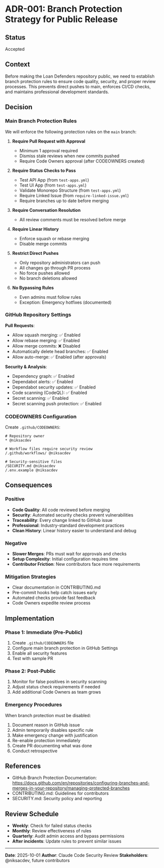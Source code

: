 # ADR-001: Branch Protection Strategy for Public Release

## Status
Accepted

## Context
Before making the Loan Defenders repository public, we need to establish branch protection rules to ensure code quality, security, and proper review processes. This prevents direct pushes to main, enforces CI/CD checks, and maintains professional development standards.

## Decision

### Main Branch Protection Rules
We will enforce the following protection rules on the `main` branch:

1. **Require Pull Request with Approval**
   - Minimum 1 approval required
   - Dismiss stale reviews when new commits pushed
   - Require Code Owners approval (after CODEOWNERS created)

2. **Require Status Checks to Pass**
   - Test API App (from `test-apps.yml`)
   - Test UI App (from `test-apps.yml`)
   - Validate Monorepo Structure (from `test-apps.yml`)
   - Require Linked Issue (from `require-linked-issue.yml`)
   - Require branches up to date before merging

3. **Require Conversation Resolution**
   - All review comments must be resolved before merge

4. **Require Linear History**
   - Enforce squash or rebase merging
   - Disable merge commits

5. **Restrict Direct Pushes**
   - Only repository administrators can push
   - All changes go through PR process
   - No force pushes allowed
   - No branch deletions allowed

6. **No Bypassing Rules**
   - Even admins must follow rules
   - Exception: Emergency hotfixes (documented)

### GitHub Repository Settings

**Pull Requests**:
- Allow squash merging: ✅ Enabled
- Allow rebase merging: ✅ Enabled
- Allow merge commits: ❌ Disabled
- Automatically delete head branches: ✅ Enabled
- Allow auto-merge: ✅ Enabled (after approvals)

**Security & Analysis**:
- Dependency graph: ✅ Enabled
- Dependabot alerts: ✅ Enabled
- Dependabot security updates: ✅ Enabled
- Code scanning (CodeQL): ✅ Enabled
- Secret scanning: ✅ Enabled
- Secret scanning push protection: ✅ Enabled

### CODEOWNERS Configuration

Create `.github/CODEOWNERS`:
```
# Repository owner
* @niksacdev

# Workflow files require security review
/.github/workflows/ @niksacdev

# Security-sensitive files
/SECURITY.md @niksacdev
/.env.example @niksacdev
```

## Consequences

### Positive
- **Code Quality**: All code reviewed before merging
- **Security**: Automated security checks prevent vulnerabilities
- **Traceability**: Every change linked to GitHub issue
- **Professional**: Industry-standard development practices
- **Clean History**: Linear history easier to understand and debug

### Negative
- **Slower Merges**: PRs must wait for approvals and checks
- **Setup Complexity**: Initial configuration requires time
- **Contributor Friction**: New contributors face more requirements

### Mitigation Strategies
- Clear documentation in CONTRIBUTING.md
- Pre-commit hooks help catch issues early
- Automated checks provide fast feedback
- Code Owners expedite review process

## Implementation

### Phase 1: Immediate (Pre-Public)
1. Create `.github/CODEOWNERS` file
2. Configure main branch protection in GitHub Settings
3. Enable all security features
4. Test with sample PR

### Phase 2: Post-Public
1. Monitor for false positives in security scanning
2. Adjust status check requirements if needed
3. Add additional Code Owners as team grows

### Emergency Procedures
When branch protection must be disabled:
1. Document reason in GitHub issue
2. Admin temporarily disables specific rule
3. Make emergency change with justification
4. Re-enable protection immediately
5. Create PR documenting what was done
6. Conduct retrospective

## References
- GitHub Branch Protection Documentation: https://docs.github.com/en/repositories/configuring-branches-and-merges-in-your-repository/managing-protected-branches
- CONTRIBUTING.md: Guidelines for contributors
- SECURITY.md: Security policy and reporting

## Review Schedule
- **Weekly**: Check for failed status checks
- **Monthly**: Review effectiveness of rules
- **Quarterly**: Audit admin access and bypass permissions
- **After incidents**: Update rules to prevent similar issues

---

**Date**: 2025-10-01
**Author**: Claude Code Security Review
**Stakeholders**: @niksacdev, future contributors
